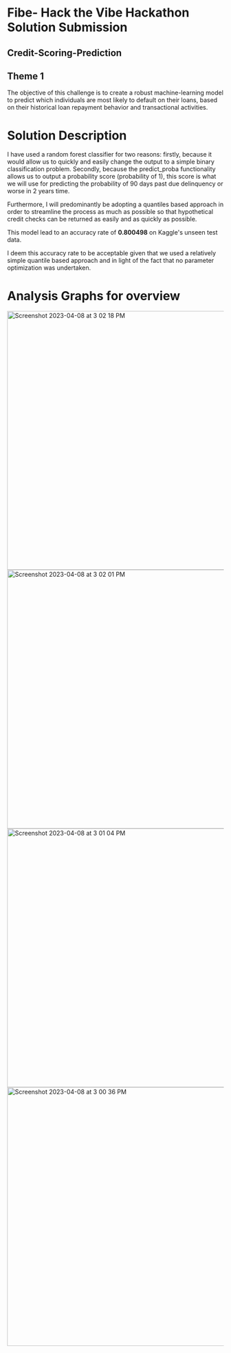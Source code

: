 # Fibe- Hack the Vibe Hackathon Solution Submission

## Credit-Scoring-Prediction


## Theme 1
The objective of this challenge is to create a robust machine-learning model to predict which individuals are most likely to default on their loans, based on their historical loan repayment behavior and transactional activities.

# Solution Description
I have used a random forest classifier for two reasons: firstly, because it would allow us to quickly and easily change the output to a simple binary classification problem. Secondly, because the predict_proba functionality allows us to output a probability score (probability of 1), this score is what we will use for predicting the probability of 90 days past due delinquency or worse in 2 years time.

Furthermore, I will predominantly be adopting a quantiles based approach in order to streamline the process as much as possible so that hypothetical credit checks can be returned as easily and as quickly as possible.

This model lead to an accuracy rate of **0.800498** on Kaggle's unseen test data.

I deem this accuracy rate to be acceptable given that we used a relatively simple quantile based approach and in light of the fact that no parameter optimization was undertaken.


# Analysis Graphs for overview

<img width="600" alt="Screenshot 2023-04-08 at 3 02 18 PM" src="https://user-images.githubusercontent.com/81081105/230714474-9c9e2b2b-3df8-46c3-908a-79098e157282.png">
<img width="600" alt="Screenshot 2023-04-08 at 3 02 01 PM" src="https://user-images.githubusercontent.com/81081105/230714479-c6b2bf41-36c1-462b-9810-b08e975d4721.png">
<img width="600" alt="Screenshot 2023-04-08 at 3 01 04 PM" src="https://user-images.githubusercontent.com/81081105/230714482-5251b58b-c605-465f-8e35-f39fdb551cbb.png">
<img width="600" alt="Screenshot 2023-04-08 at 3 00 36 PM" src="https://user-images.githubusercontent.com/81081105/230714486-fffe138c-7573-4f6a-a4e3-b7208b870383.png">
